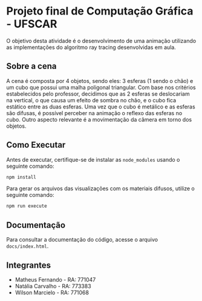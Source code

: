 # Projeto final de Computação Gráfica - UFSCAR

O objetivo desta atividade é o desenvolvimento de uma animação utilizando as implementações do algoritmo ray tracing desenvolvidas em aula. 

## Sobre a cena

A cena é composta por 4 objetos, sendo eles: 3 esferas (1 sendo o chão) e um cubo que possui uma malha poligonal triangular. Com base nos critérios estabelecidos pelo professor, decidimos que as 2 esferas se deslocariam na vertical, o que causa um efeito de sombra no chão, e o cubo fica estático entre as duas esferas. Uma vez que o cubo é metálico e as esferas são difusas, é possível perceber na animação o reflexo das esferas no cubo. Outro aspecto relevante é a movimentação da câmera em torno dos objetos. 

## Como Executar

Antes de executar, certifique-se de instalar as `node_modules` usando o seguinte comando:

```bash
npm install
```

Para gerar os arquivos das visualizações com os materiais difusos, utilize o seguinte comando:

```bash
npm run execute
```

## Documentação

Para consultar a documentação do código, acesse o arquivo `docs/index.html`.

## Integrantes

- Matheus Fernando - RA: 771047
- Natália Carvalho - RA: 773383
- Wilson Marcielo  - RA: 771068
